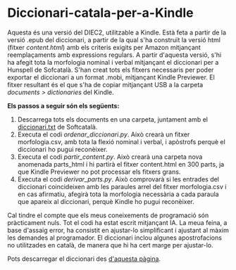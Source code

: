 # Diccionari-catala-per-a-Kindle
Aquesta és una versió del DIEC2, utilitzable a Kindle. Està feta a partir de la versió .epub del diccionari, a partir de la qual s'ha construït la versió html (fitxer _content.html_) amb els criteris exigits per Amazon mitjançant reemplaçaments amb expressions regulars. A partir d'aquesta versió, s'hi ha afegit tota la morfologia nominal i verbal mitjançant el diccionari per a Hunspell de Sofcatalà. S'han creat tots els fitxers necessaris per poder exportar el diccionari a un format .mobi, mitjançant Kindle Previewer. El fitxer resultant és el que s'ha de copiar mitjançant USB a la carpeta _documents > dictionaries_ del Kindle.

**Els passos a seguir són els següents:**  
1) Descarrega tots els documents en una carpeta, juntament amb el [diccionari.txt](https://github.com/Softcatala/catalan-dict-tools/blob/master/resultats/lt/diccionari.txt) de Softcatalà.  
2) Executa el codi _ordenar_diccionari.py_. Això crearà un fitxer morfologia.csv, amb tota la flexió nominal i verbal, i apòstrofs perquè el diccionari ho pugui reconèixer.
3) Executa el codi _partir_content.py_. Això crearà una carpeta nova anomenada parts_html i hi partirà el fitxer content.html en 300 parts, ja que Kindle Previewer no pot processar els fitxers grans.
4) Executa el codi _derivar_parts.py_. Això comprovarà si les entrades del diccionari coincideixen amb les paraules arrel del fitxer morfologia.csv i en cas afirmatiu, afegirà tota la morfologia necessària a cada paraula que apareix al diccionari, perquè Kindle ho pugui reconèixer.

Cal tindre el compte que els meus coneixements de programació són pràcticament nuls. Tot el codi ha estat escrit mitjançant IA. La meua feina, a base d'assaig error, ha consistit en ajustar-lo simplificant i ajustant al màxim les demandes al programador. El diccionari inclou algunes apostrofacions no utilitzades en català, de manera que hi ha cert marge per ajustar-lo.  

Pots descarregar el diccionari des [d'aquesta pàgina](https://diccionaricatalakindle.wordpress.com/).

